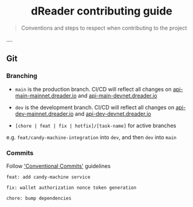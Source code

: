 <h1 align="center">dReader contributing guide</h1>

> Conventions and steps to respect when contributing to the project

....

## Git

### Branching

- `main` is the production branch. CI/CD will reflect all changes on [api-main-mainnet.dreader.io](https://api-main-mainnet.dreader.io/api) and [api-main-devnet.dreader.io](https://api-main-devnet.dreader.io/api)

- `dev` is the development branch. CI/CD will reflect all changes on [api-dev-mainnet.dreader.io](https://api-dev-mainnet.dreader.io/api) and [api-dev-devnet.dreader.io](https://api-dev-devnet.dreader.io/api)

- `[chore | feat | fix | hotfix]/[task-name]` for active branches

e.g. `feat/candy-machine-integration` into `dev`, and then `dev` into `main`

### Commits

Follow ['Conventional Commits'](https://www.conventionalcommits.org/en/v1.0.0/) guidelines

`feat: add candy-machine service`

`fix: wallet authorization nonce token generation`

`chore: bump dependencies`
